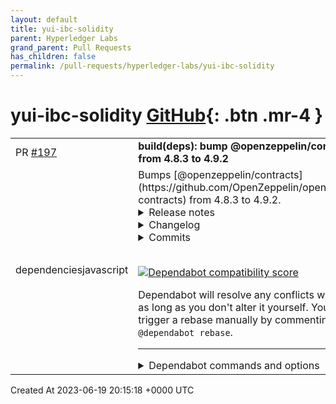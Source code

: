 ```yaml
---
layout: default
title: yui-ibc-solidity
parent: Hyperledger Labs
grand_parent: Pull Requests
has_children: false
permalink: /pull-requests/hyperledger-labs/yui-ibc-solidity
---
```


# yui-ibc-solidity <span class="fs-3 right-align">[GitHub](https://github.com/hyperledger-labs/yui-ibc-solidity){: .btn .mr-4 }</span>


<div>
    <table>
        <tr>
            <td>
                PR <a href="https://github.com/hyperledger-labs/yui-ibc-solidity/pull/197" class=".btn">#197</a>
            </td>
            <td>
                <b>
                    build(deps): bump @openzeppelin/contracts from 4.8.3 to 4.9.2
                </b>
            </td>
        </tr>
        <tr>
            <td>
                <span class="chip">dependencies</span><span class="chip">javascript</span>
            </td>
            <td>
                Bumps [@openzeppelin/contracts](https://github.com/OpenZeppelin/openzeppelin-contracts) from 4.8.3 to 4.9.2.
<details>
<summary>Release notes</summary>
<p><em>Sourced from <a href="https://github.com/OpenZeppelin/openzeppelin-contracts/releases"><code>@​openzeppelin/contracts</code>'s releases</a>.</em></p>
<blockquote>
<h2>v4.9.2</h2>
<blockquote>
<p><strong>Note</strong>
This release contains a fix for <a href="https://github.com/OpenZeppelin/openzeppelin-contracts/security/advisories/GHSA-wprv-93r4-jj2p">https://github.com/OpenZeppelin/openzeppelin-contracts/security/advisories/GHSA-wprv-93r4-jj2p</a>.</p>
</blockquote>
<ul>
<li><code>MerkleProof</code>: Fix a bug in <code>processMultiProof</code> and <code>processMultiProofCalldata</code> that allows proving arbitrary leaves if the tree contains a node with value 0 at depth 1.</li>
</ul>
<h2>v4.9.1</h2>
<blockquote>
<p><strong>Note</strong>
This release contains a fix for <a href="https://github.com/OpenZeppelin/openzeppelin-contracts/security/advisories/GHSA-5h3x-9wvq-w4m2">https://github.com/OpenZeppelin/openzeppelin-contracts/security/advisories/GHSA-5h3x-9wvq-w4m2</a>.</p>
</blockquote>
<ul>
<li><code>Governor</code>: Add a mechanism to restrict the address of the proposer using a suffix in the description.</li>
</ul>
<h2>v4.9.0</h2>
<ul>
<li><code>ReentrancyGuard</code>: Add a <code>_reentrancyGuardEntered</code> function to expose the guard status. (<a href="https://redirect.github.com/OpenZeppelin/openzeppelin-contracts/pull/3714">#3714</a>)</li>
<li><code>ERC721Wrapper</code>: add a new extension of the <code>ERC721</code> token which wraps an underlying token. Deposit and withdraw guarantee that the ownership of each token is backed by a corresponding underlying token with the same identifier. (<a href="https://redirect.github.com/OpenZeppelin/openzeppelin-contracts/pull/3863">#3863</a>)</li>
<li><code>EnumerableMap</code>: add a <code>keys()</code> function that returns an array containing all the keys. (<a href="https://redirect.github.com/OpenZeppelin/openzeppelin-contracts/pull/3920">#3920</a>)</li>
<li><code>Governor</code>: add a public <code>cancel(uint256)</code> function. (<a href="https://redirect.github.com/OpenZeppelin/openzeppelin-contracts/pull/3983">#3983</a>)</li>
<li><code>Governor</code>: Enable timestamp operation for blockchains without a stable block time. This is achieved by connecting a Governor's internal clock to match a voting token's EIP-6372 interface. (<a href="https://redirect.github.com/OpenZeppelin/openzeppelin-contracts/pull/3934">#3934</a>)</li>
<li><code>Strings</code>: add <code>equal</code> method. (<a href="https://redirect.github.com/OpenZeppelin/openzeppelin-contracts/pull/3774">#3774</a>)</li>
<li><code>IERC5313</code>: Add an interface for EIP-5313 that is now final. (<a href="https://redirect.github.com/OpenZeppelin/openzeppelin-contracts/pull/4013">#4013</a>)</li>
<li><code>IERC4906</code>: Add an interface for ERC-4906 that is now Final. (<a href="https://redirect.github.com/OpenZeppelin/openzeppelin-contracts/pull/4012">#4012</a>)</li>
<li><code>StorageSlot</code>: Add support for <code>string</code> and <code>bytes</code>. (<a href="https://redirect.github.com/OpenZeppelin/openzeppelin-contracts/pull/4008">#4008</a>)</li>
<li><code>Votes</code>, <code>ERC20Votes</code>, <code>ERC721Votes</code>: support timestamp checkpointing using EIP-6372. (<a href="https://redirect.github.com/OpenZeppelin/openzeppelin-contracts/pull/3934">#3934</a>)</li>
<li><code>ERC4626</code>: Add mitigation to the inflation attack through virtual shares and assets. (<a href="https://redirect.github.com/OpenZeppelin/openzeppelin-contracts/pull/3979">#3979</a>)</li>
<li><code>Strings</code>: add <code>toString</code> method for signed integers. (<a href="https://redirect.github.com/OpenZeppelin/openzeppelin-contracts/pull/3773">#3773</a>)</li>
<li><code>ERC20Wrapper</code>: Make the <code>underlying</code> variable private and add a public accessor. (<a href="https://redirect.github.com/OpenZeppelin/openzeppelin-contracts/pull/4029">#4029</a>)</li>
<li><code>EIP712</code>: add EIP-5267 support for better domain discovery. (<a href="https://redirect.github.com/OpenZeppelin/openzeppelin-contracts/pull/3969">#3969</a>)</li>
<li><code>AccessControlDefaultAdminRules</code>: Add an extension of <code>AccessControl</code> with additional security rules for the <code>DEFAULT_ADMIN_ROLE</code>. (<a href="https://redirect.github.com/OpenZeppelin/openzeppelin-contracts/pull/4009">#4009</a>)</li>
<li><code>SignatureChecker</code>: Add <code>isValidERC1271SignatureNow</code> for checking a signature directly against a smart contract using ERC-1271. (<a href="https://redirect.github.com/OpenZeppelin/openzeppelin-contracts/pull/3932">#3932</a>)</li>
<li><code>SafeERC20</code>: Add a <code>forceApprove</code> function to improve compatibility with tokens behaving like USDT. (<a href="https://redirect.github.com/OpenZeppelin/openzeppelin-contracts/pull/4067">#4067</a>)</li>
<li><code>ERC1967Upgrade</code>: removed contract-wide <code>oz-upgrades-unsafe-allow delegatecall</code> annotation, replaced by granular annotation in <code>UUPSUpgradeable</code>. (<a href="https://redirect.github.com/OpenZeppelin/openzeppelin-contracts/pull/3971">#3971</a>)</li>
<li><code>ERC20Wrapper</code>: self wrapping and deposit by the wrapper itself are now explicitly forbidden. (<a href="https://redirect.github.com/OpenZeppelin/openzeppelin-contracts/pull/4100">#4100</a>)</li>
<li><code>ECDSA</code>: optimize bytes32 computation by using assembly instead of <code>abi.encodePacked</code>. (<a href="https://redirect.github.com/OpenZeppelin/openzeppelin-contracts/pull/3853">#3853</a>)</li>
<li><code>ERC721URIStorage</code>: Emit ERC-4906 <code>MetadataUpdate</code> in <code>_setTokenURI</code>. (<a href="https://redirect.github.com/OpenZeppelin/openzeppelin-contracts/pull/4012">#4012</a>)</li>
<li><code>ShortStrings</code>: Added a library for handling short strings in a gas efficient way, with fallback to storage for longer strings. (<a href="https://redirect.github.com/OpenZeppelin/openzeppelin-contracts/pull/4023">#4023</a>)</li>
<li><code>SignatureChecker</code>: Allow return data length greater than 32 from EIP-1271 signers. (<a href="https://redirect.github.com/OpenZeppelin/openzeppelin-contracts/pull/4038">#4038</a>)</li>
<li><code>UUPSUpgradeable</code>: added granular <code>oz-upgrades-unsafe-allow-reachable</code> annotation to improve upgrade safety checks on latest version of the Upgrades Plugins (starting with <code>@openzeppelin/upgrades-core@1.21.0</code>). (<a href="https://redirect.github.com/OpenZeppelin/openzeppelin-contracts/pull/3971">#3971</a>)</li>
<li><code>Initializable</code>: optimize <code>_disableInitializers</code> by using <code>!=</code> instead of <code>&lt;</code>. (<a href="https://redirect.github.com/OpenZeppelin/openzeppelin-contracts/pull/3787">#3787</a>)</li>
<li><code>Ownable2Step</code>: make <code>acceptOwnership</code> public virtual to enable usecases that require overriding it. (<a href="https://redirect.github.com/OpenZeppelin/openzeppelin-contracts/pull/3960">#3960</a>)</li>
<li><code>UUPSUpgradeable.sol</code>: Change visibility to the functions <code>upgradeTo </code> and <code>upgradeToAndCall </code> from <code>external</code> to <code>public</code>. (<a href="https://redirect.github.com/OpenZeppelin/openzeppelin-contracts/pull/3959">#3959</a>)</li>
<li><code>TimelockController</code>: Add the <code>CallSalt</code> event to emit on operation schedule. (<a href="https://redirect.github.com/OpenZeppelin/openzeppelin-contracts/pull/4001">#4001</a>)</li>
<li>Reformatted codebase with latest version of Prettier Solidity. (<a href="https://redirect.github.com/OpenZeppelin/openzeppelin-contracts/pull/3898">#3898</a>)</li>
<li><code>Math</code>: optimize <code>log256</code> rounding check. (<a href="https://redirect.github.com/OpenZeppelin/openzeppelin-contracts/pull/3745">#3745</a>)</li>
<li><code>ERC20Votes</code>: optimize by using unchecked arithmetic. (<a href="https://redirect.github.com/OpenZeppelin/openzeppelin-contracts/pull/3748">#3748</a>)</li>
<li><code>Multicall</code>: annotate <code>multicall</code> function as upgrade safe to not raise a flag for its delegatecall. (<a href="https://redirect.github.com/OpenZeppelin/openzeppelin-contracts/pull/3961">#3961</a>)</li>
<li><code>ERC20Pausable</code>, <code>ERC721Pausable</code>, <code>ERC1155Pausable</code>: Add note regarding missing public pausing functionality (<a href="https://redirect.github.com/OpenZeppelin/openzeppelin-contracts/pull/4007">#4007</a>)</li>
<li><code>ECDSA</code>: Add a function <code>toDataWithIntendedValidatorHash</code> that encodes data with version 0x00 following EIP-191. (<a href="https://redirect.github.com/OpenZeppelin/openzeppelin-contracts/pull/4063">#4063</a>)</li>
<li><code>MerkleProof</code>: optimize by using unchecked arithmetic. (<a href="https://redirect.github.com/OpenZeppelin/openzeppelin-contracts/pull/3745">#3745</a>)</li>
</ul>
<h3>Breaking changes</h3>
<!-- raw HTML omitted -->
</blockquote>
<p>... (truncated)</p>
</details>
<details>
<summary>Changelog</summary>
<p><em>Sourced from <a href="https://github.com/OpenZeppelin/openzeppelin-contracts/blob/v4.9.2/CHANGELOG.md"><code>@​openzeppelin/contracts</code>'s changelog</a>.</em></p>
<blockquote>
<h2>4.9.2 (2023-06-16)</h2>
<ul>
<li><code>MerkleProof</code>: Fix a bug in <code>processMultiProof</code> and <code>processMultiProofCalldata</code> that allows proving arbitrary leaves if the tree contains a node with value 0 at depth 1.</li>
</ul>
<h2>4.9.1 (2023-06-07)</h2>
<ul>
<li><code>Governor</code>: Add a mechanism to restrict the address of the proposer using a suffix in the description.</li>
</ul>
<h2>4.9.0 (2023-05-23)</h2>
<ul>
<li><code>ReentrancyGuard</code>: Add a <code>_reentrancyGuardEntered</code> function to expose the guard status. (<a href="https://redirect.github.com/OpenZeppelin/openzeppelin-contracts/pull/3714">#3714</a>)</li>
<li><code>ERC721Wrapper</code>: add a new extension of the <code>ERC721</code> token which wraps an underlying token. Deposit and withdraw guarantee that the ownership of each token is backed by a corresponding underlying token with the same identifier. (<a href="https://redirect.github.com/OpenZeppelin/openzeppelin-contracts/pull/3863">#3863</a>)</li>
<li><code>EnumerableMap</code>: add a <code>keys()</code> function that returns an array containing all the keys. (<a href="https://redirect.github.com/OpenZeppelin/openzeppelin-contracts/pull/3920">#3920</a>)</li>
<li><code>Governor</code>: add a public <code>cancel(uint256)</code> function. (<a href="https://redirect.github.com/OpenZeppelin/openzeppelin-contracts/pull/3983">#3983</a>)</li>
<li><code>Governor</code>: Enable timestamp operation for blockchains without a stable block time. This is achieved by connecting a Governor's internal clock to match a voting token's EIP-6372 interface. (<a href="https://redirect.github.com/OpenZeppelin/openzeppelin-contracts/pull/3934">#3934</a>)</li>
<li><code>Strings</code>: add <code>equal</code> method. (<a href="https://redirect.github.com/OpenZeppelin/openzeppelin-contracts/pull/3774">#3774</a>)</li>
<li><code>IERC5313</code>: Add an interface for EIP-5313 that is now final. (<a href="https://redirect.github.com/OpenZeppelin/openzeppelin-contracts/pull/4013">#4013</a>)</li>
<li><code>IERC4906</code>: Add an interface for ERC-4906 that is now Final. (<a href="https://redirect.github.com/OpenZeppelin/openzeppelin-contracts/pull/4012">#4012</a>)</li>
<li><code>StorageSlot</code>: Add support for <code>string</code> and <code>bytes</code>. (<a href="https://redirect.github.com/OpenZeppelin/openzeppelin-contracts/pull/4008">#4008</a>)</li>
<li><code>Votes</code>, <code>ERC20Votes</code>, <code>ERC721Votes</code>: support timestamp checkpointing using EIP-6372. (<a href="https://redirect.github.com/OpenZeppelin/openzeppelin-contracts/pull/3934">#3934</a>)</li>
<li><code>ERC4626</code>: Add mitigation to the inflation attack through virtual shares and assets. (<a href="https://redirect.github.com/OpenZeppelin/openzeppelin-contracts/pull/3979">#3979</a>)</li>
<li><code>Strings</code>: add <code>toString</code> method for signed integers. (<a href="https://redirect.github.com/OpenZeppelin/openzeppelin-contracts/pull/3773">#3773</a>)</li>
<li><code>ERC20Wrapper</code>: Make the <code>underlying</code> variable private and add a public accessor. (<a href="https://redirect.github.com/OpenZeppelin/openzeppelin-contracts/pull/4029">#4029</a>)</li>
<li><code>EIP712</code>: add EIP-5267 support for better domain discovery. (<a href="https://redirect.github.com/OpenZeppelin/openzeppelin-contracts/pull/3969">#3969</a>)</li>
<li><code>AccessControlDefaultAdminRules</code>: Add an extension of <code>AccessControl</code> with additional security rules for the <code>DEFAULT_ADMIN_ROLE</code>. (<a href="https://redirect.github.com/OpenZeppelin/openzeppelin-contracts/pull/4009">#4009</a>)</li>
<li><code>SignatureChecker</code>: Add <code>isValidERC1271SignatureNow</code> for checking a signature directly against a smart contract using ERC-1271. (<a href="https://redirect.github.com/OpenZeppelin/openzeppelin-contracts/pull/3932">#3932</a>)</li>
<li><code>SafeERC20</code>: Add a <code>forceApprove</code> function to improve compatibility with tokens behaving like USDT. (<a href="https://redirect.github.com/OpenZeppelin/openzeppelin-contracts/pull/4067">#4067</a>)</li>
<li><code>ERC1967Upgrade</code>: removed contract-wide <code>oz-upgrades-unsafe-allow delegatecall</code> annotation, replaced by granular annotation in <code>UUPSUpgradeable</code>. (<a href="https://redirect.github.com/OpenZeppelin/openzeppelin-contracts/pull/3971">#3971</a>)</li>
<li><code>ERC20Wrapper</code>: self wrapping and deposit by the wrapper itself are now explicitly forbidden. (<a href="https://redirect.github.com/OpenZeppelin/openzeppelin-contracts/pull/4100">#4100</a>)</li>
<li><code>ECDSA</code>: optimize bytes32 computation by using assembly instead of <code>abi.encodePacked</code>. (<a href="https://redirect.github.com/OpenZeppelin/openzeppelin-contracts/pull/3853">#3853</a>)</li>
<li><code>ERC721URIStorage</code>: Emit ERC-4906 <code>MetadataUpdate</code> in <code>_setTokenURI</code>. (<a href="https://redirect.github.com/OpenZeppelin/openzeppelin-contracts/pull/4012">#4012</a>)</li>
<li><code>ShortStrings</code>: Added a library for handling short strings in a gas efficient way, with fallback to storage for longer strings. (<a href="https://redirect.github.com/OpenZeppelin/openzeppelin-contracts/pull/4023">#4023</a>)</li>
<li><code>SignatureChecker</code>: Allow return data length greater than 32 from EIP-1271 signers. (<a href="https://redirect.github.com/OpenZeppelin/openzeppelin-contracts/pull/4038">#4038</a>)</li>
<li><code>UUPSUpgradeable</code>: added granular <code>oz-upgrades-unsafe-allow-reachable</code> annotation to improve upgrade safety checks on latest version of the Upgrades Plugins (starting with <code>@openzeppelin/upgrades-core@1.21.0</code>). (<a href="https://redirect.github.com/OpenZeppelin/openzeppelin-contracts/pull/3971">#3971</a>)</li>
<li><code>Initializable</code>: optimize <code>_disableInitializers</code> by using <code>!=</code> instead of <code>&lt;</code>. (<a href="https://redirect.github.com/OpenZeppelin/openzeppelin-contracts/pull/3787">#3787</a>)</li>
<li><code>Ownable2Step</code>: make <code>acceptOwnership</code> public virtual to enable usecases that require overriding it. (<a href="https://redirect.github.com/OpenZeppelin/openzeppelin-contracts/pull/3960">#3960</a>)</li>
<li><code>UUPSUpgradeable.sol</code>: Change visibility to the functions <code>upgradeTo </code> and <code>upgradeToAndCall </code> from <code>external</code> to <code>public</code>. (<a href="https://redirect.github.com/OpenZeppelin/openzeppelin-contracts/pull/3959">#3959</a>)</li>
<li><code>TimelockController</code>: Add the <code>CallSalt</code> event to emit on operation schedule. (<a href="https://redirect.github.com/OpenZeppelin/openzeppelin-contracts/pull/4001">#4001</a>)</li>
<li>Reformatted codebase with latest version of Prettier Solidity. (<a href="https://redirect.github.com/OpenZeppelin/openzeppelin-contracts/pull/3898">#3898</a>)</li>
<li><code>Math</code>: optimize <code>log256</code> rounding check. (<a href="https://redirect.github.com/OpenZeppelin/openzeppelin-contracts/pull/3745">#3745</a>)</li>
<li><code>ERC20Votes</code>: optimize by using unchecked arithmetic. (<a href="https://redirect.github.com/OpenZeppelin/openzeppelin-contracts/pull/3748">#3748</a>)</li>
<li><code>Multicall</code>: annotate <code>multicall</code> function as upgrade safe to not raise a flag for its delegatecall. (<a href="https://redirect.github.com/OpenZeppelin/openzeppelin-contracts/pull/3961">#3961</a>)</li>
<li><code>ERC20Pausable</code>, <code>ERC721Pausable</code>, <code>ERC1155Pausable</code>: Add note regarding missing public pausing functionality (<a href="https://redirect.github.com/OpenZeppelin/openzeppelin-contracts/pull/4007">#4007</a>)</li>
<li><code>ECDSA</code>: Add a function <code>toDataWithIntendedValidatorHash</code> that encodes data with version 0x00 following EIP-191. (<a href="https://redirect.github.com/OpenZeppelin/openzeppelin-contracts/pull/4063">#4063</a>)</li>
<li><code>MerkleProof</code>: optimize by using unchecked arithmetic. (<a href="https://redirect.github.com/OpenZeppelin/openzeppelin-contracts/pull/3745">#3745</a>)</li>
</ul>
<h3>Breaking changes</h3>
<ul>
<li><code>EIP712</code>: Addition of ERC5267 support requires support for user defined value types, which was released in Solidity version 0.8.8. This requires a pragma change from <code>^0.8.0</code> to <code>^0.8.8</code>.</li>
<li><code>EIP712</code>: Optimization of the cache for the upgradeable version affects the way <code>name</code> and <code>version</code> are set. This is no longer done through an initializer, and is instead part of the implementation's constructor. As a consequence, all proxies using the same implementation will necessarily share the same <code>name</code> and <code>version</code>. Additionally, an implementation upgrade risks changing the EIP712 domain unless the same <code>name</code> and <code>version</code> are used when deploying the new implementation contract.</li>
</ul>
<!-- raw HTML omitted -->
</blockquote>
<p>... (truncated)</p>
</details>
<details>
<summary>Commits</summary>
<ul>
<li><a href="https://github.com/OpenZeppelin/openzeppelin-contracts/commit/e50c24f5839db17f46991478384bfda14acfb830"><code>e50c24f</code></a> Release v4.9.2 (<a href="https://redirect.github.com/OpenZeppelin/openzeppelin-contracts/issues/4364">#4364</a>)</li>
<li><a href="https://github.com/OpenZeppelin/openzeppelin-contracts/commit/4d2383e17186be3e8ccf5a442e9686ecc7de1c55"><code>4d2383e</code></a> Merge pull request from GHSA-wprv-93r4-jj2p</li>
<li><a href="https://github.com/OpenZeppelin/openzeppelin-contracts/commit/f03420b5c77ae3cfa73fce4ffc7f4778cfa2b503"><code>f03420b</code></a> Remove automatic conflict resolution for merge from release branch (<a href="https://redirect.github.com/OpenZeppelin/openzeppelin-contracts/issues/4362">#4362</a>)</li>
<li><a href="https://github.com/OpenZeppelin/openzeppelin-contracts/commit/ded8c9eedb9a03b0703b65d430e6d0076cb0e444"><code>ded8c9e</code></a> Update index.adoc (<a href="https://redirect.github.com/OpenZeppelin/openzeppelin-contracts/issues/4336">#4336</a>)</li>
<li><a href="https://github.com/OpenZeppelin/openzeppelin-contracts/commit/281550b71c3df9a83e6b80ceefc700852c287570"><code>281550b</code></a> Release v4.9.1 (<a href="https://redirect.github.com/OpenZeppelin/openzeppelin-contracts/issues/4321">#4321</a>)</li>
<li><a href="https://github.com/OpenZeppelin/openzeppelin-contracts/commit/33ff9b086dab790e87948f6007aa4b00bf5252cc"><code>33ff9b0</code></a> Merge pull request from GHSA-5h3x-9wvq-w4m2</li>
<li><a href="https://github.com/OpenZeppelin/openzeppelin-contracts/commit/fa3a30a580e87dbc4f3a7693296901c0b83f06aa"><code>fa3a30a</code></a> Fix typo in crosschain.adoc</li>
<li><a href="https://github.com/OpenZeppelin/openzeppelin-contracts/commit/4e6deb3c56c8b054396836f52bff9c67fde766e7"><code>4e6deb3</code></a> Fix import substitution for docs examples</li>
<li><a href="https://github.com/OpenZeppelin/openzeppelin-contracts/commit/819820517d70820f80a12dd835099c32d7cebb9b"><code>8198205</code></a> Fix doc MyGovernor example doesn't compile (<a href="https://redirect.github.com/OpenZeppelin/openzeppelin-contracts/issues/4282">#4282</a>)</li>
<li><a href="https://github.com/OpenZeppelin/openzeppelin-contracts/commit/a6e267169036f90d4244683d9709e3190622c9f6"><code>a6e2671</code></a> Fix release merge script (<a href="https://redirect.github.com/OpenZeppelin/openzeppelin-contracts/issues/4273">#4273</a>)</li>
<li>Additional commits viewable in <a href="https://github.com/OpenZeppelin/openzeppelin-contracts/compare/v4.8.3...v4.9.2">compare view</a></li>
</ul>
</details>
<br />


[![Dependabot compatibility score](https://dependabot-badges.githubapp.com/badges/compatibility_score?dependency-name=@openzeppelin/contracts&package-manager=npm_and_yarn&previous-version=4.8.3&new-version=4.9.2)](https://docs.github.com/en/github/managing-security-vulnerabilities/about-dependabot-security-updates#about-compatibility-scores)

Dependabot will resolve any conflicts with this PR as long as you don't alter it yourself. You can also trigger a rebase manually by commenting `@dependabot rebase`.

[//]: # (dependabot-automerge-start)
[//]: # (dependabot-automerge-end)

---

<details>
<summary>Dependabot commands and options</summary>
<br />

You can trigger Dependabot actions by commenting on this PR:
- `@dependabot rebase` will rebase this PR
- `@dependabot recreate` will recreate this PR, overwriting any edits that have been made to it
- `@dependabot merge` will merge this PR after your CI passes on it
- `@dependabot squash and merge` will squash and merge this PR after your CI passes on it
- `@dependabot cancel merge` will cancel a previously requested merge and block automerging
- `@dependabot reopen` will reopen this PR if it is closed
- `@dependabot close` will close this PR and stop Dependabot recreating it. You can achieve the same result by closing it manually
- `@dependabot ignore this major version` will close this PR and stop Dependabot creating any more for this major version (unless you reopen the PR or upgrade to it yourself)
- `@dependabot ignore this minor version` will close this PR and stop Dependabot creating any more for this minor version (unless you reopen the PR or upgrade to it yourself)
- `@dependabot ignore this dependency` will close this PR and stop Dependabot creating any more for this dependency (unless you reopen the PR or upgrade to it yourself)
You can disable automated security fix PRs for this repo from the [Security Alerts page](https://github.com/hyperledger-labs/yui-ibc-solidity/network/alerts).

</details>
            </td>
        </tr>
    </table>
    <div class="right-align">
        Created At 2023-06-19 20:15:18 +0000 UTC
    </div>
</div>

